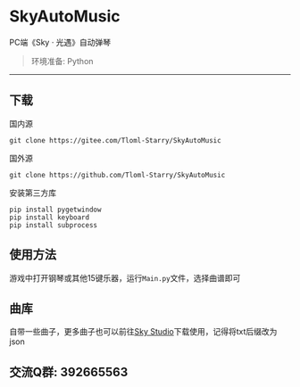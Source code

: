 # SkyAutoMusic

PC端《Sky · 光遇》自动弹琴
> 环境准备: Python
---

## 下载
国内源
```
git clone https://gitee.com/Tloml-Starry/SkyAutoMusic
```
国外源
```
git clone https://github.com/Tloml-Starry/SkyAutoMusic
```

安装第三方库
```
pip install pygetwindow
pip install keyboard
pip install subprocess
```

## 使用方法
游戏中打开钢琴或其他15键乐器，运行`Main.py`文件，选择曲谱即可

## 曲库
自带一些曲子，更多曲子也可以前往[Sky Studio](https://skystudio.app/)下载使用，记得将txt后缀改为json

## 交流Q群: 392665563  